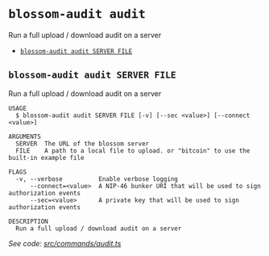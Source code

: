 `blossom-audit audit`
=====================

Run a full upload / download audit on a server

* [`blossom-audit audit SERVER FILE`](#blossom-audit-audit-server-file)

## `blossom-audit audit SERVER FILE`

Run a full upload / download audit on a server

```
USAGE
  $ blossom-audit audit SERVER FILE [-v] [--sec <value>] [--connect <value>]

ARGUMENTS
  SERVER  The URL of the blossom server
  FILE    A path to a local file to upload. or "bitcoin" to use the built-in example file

FLAGS
  -v, --verbose          Enable verbose logging
      --connect=<value>  A NIP-46 bunker URI that will be used to sign authorization events
      --sec=<value>      A private key that will be used to sign authorization events

DESCRIPTION
  Run a full upload / download audit on a server
```

_See code: [src/commands/audit.ts](https://github.com/hzrd149/blossom-audit/blob/v0.1.0/src/commands/audit.ts)_
